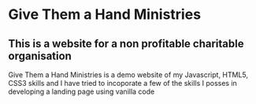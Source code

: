 # Give Them a Hand Ministries

## This is a website for a non profitable charitable organisation

Give Them a Hand Ministries is a demo website of my Javascript, HTML5, CSS3 skills and I have tried to incoporate a few of the skills I posses in developing a landing page using vanilla code
